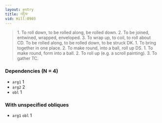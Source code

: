 ```yaml
---
layout: entry
title: འདྲིལ་
vid: Hill:0903
---
```

> 1\. To roll down, to be rolled along, be rolled down\. 2\. To be joined, entwined, wrapped, enveloped\. 3\. To wrap up, to coil, to roll about CD\. To be rolled along, to be rolled down, to be struck DK\. 1\. To bring together in one place\. 2\. To make round, into a ball, roll up DS\. 1\. To make round, form into a ball\. 2\. To roll up (e\.g\. a scroll painting)\. 3\. To gather TC\.


### Dependencies (N = 4)
* `arg1` 1
* `arg2` 2
* `obl` 1


### With unspecified obliques
* `arg1` `obl` 1
